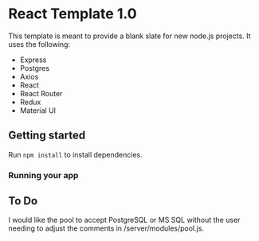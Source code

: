 # React Template 1.0

This template is meant to provide a blank slate for new node.js projects. It uses the following:

<ul>
    <li>Express</li>
    <li>Postgres</li>
    <li>Axios</li>
    <li>React</li>
    <li>React Router</li>
    <li>Redux</li>
    <li>Material UI</li>
</ul>


## Getting started
Run `npm install` to install dependencies.

### Running your app


## To Do
I would like the pool to accept PostgreSQL or MS SQL without the user needing to adjust the comments in /server/modules/pool.js.

